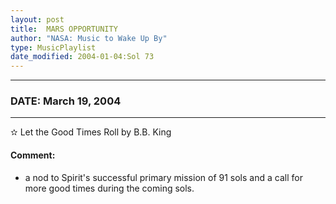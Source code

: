 ```yaml
---
layout: post
title:  MARS OPPORTUNITY
author: "NASA: Music to Wake Up By"
type: MusicPlaylist
date_modified: 2004-01-04:Sol 73
---
```


----
### DATE: March 19, 2004
----
✫ Let the Good Times Roll by B.B. King

#### Comment:
* a nod to Spirit's successful primary mission of 91 sols and a call for more good times during the coming sols.

